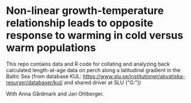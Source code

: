 # Non-linear growth-temperature relationship leads to opposite response to warming in cold versus warm populations

This repo contains data and R code for collating and analyzing back calculated length-at-age data on perch along a latitudinal gradient in the Baltic Sea (from database KUL: https://www.slu.se/institutioner/akvatiska-resurser/databaser/kul/ and shared driver at SLU ("G:"))

With Anna Gårdmark and Jan Ohlberger.
